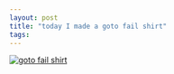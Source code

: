 ```yaml
---
layout: post
title: "today I made a goto fail shirt"
tags:
---
```


[![goto fail shirt](https://www.dropbox.com/s/43t5lkaou2i0mio/Photo%2025.02.14%2020%2029%2053.png)](http://teespring.com/goto-fail-goto-fail)

